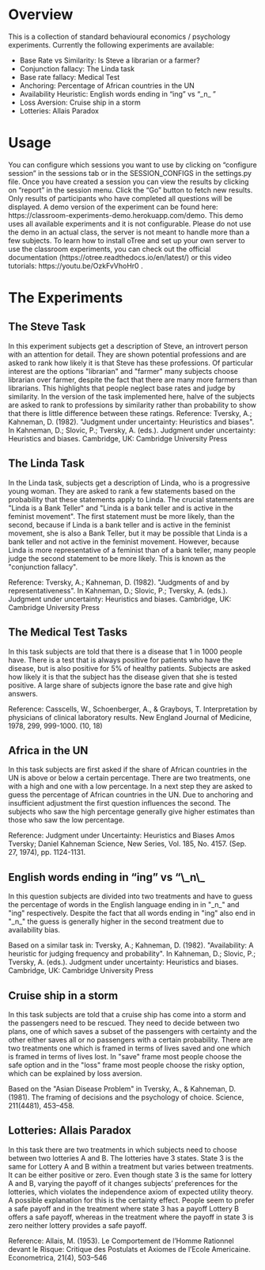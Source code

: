 <h1>Overview</h1>

This is a collection of standard behavioural economics / psychology experiments. 
Currently the following experiments are available:
* Base Rate vs Similarity: Is Steve a librarian or a farmer?
* Conjunction fallacy: The Linda task
* Base rate fallacy: Medical Test
* Anchoring: Percentage of African countries in the UN
* Availability Heuristic: English words ending in “ing” vs “\_n\_ ”
* Loss Aversion: Cruise ship in a storm
* Lotteries: Allais Paradox


<h1>Usage</h1>
You can configure which sessions you want to use by clicking on “configure session” in the sessions tab or in the SESSION_CONFIGS in the settings.py file.
Once you have created a session you can view the results by clicking on “report” in the session menu.
Click the “Go” button to fetch new results. Only results of participants who have completed all questions will be displayed.
A demo version of the experiment can be found here: https://classroom-experiments-demo.herokuapp.com/demo.
This demo uses all available experiments and it is not configurable.
Please do not use the demo in an actual class, the server is not meant to handle more than a few subjects. To learn how to install oTree and set up your own server to use the classroom experiments, you can check out the official documentation (https://otree.readthedocs.io/en/latest/) or this video tutorials: https://youtu.be/OzkFvVhoHr0 .


<h1>The Experiments</h1>
<h2>The Steve Task</h2>
In this experiment subjects get a description of Steve, an introvert person with an attention for detail. They are shown potential professions and are asked to rank how likely it is that Steve has these professions. Of particular interest are the options "librarian" and "farmer" many subjects  choose librarian over farmer, despite the fact that there are many more farmers than librarians. This highlights that people neglect base rates and judge by similarity. In the version of the task implemented here, halve of the subjects are asked to rank to professions by similarity rather than probability to show that there is little difference between these ratings.  
Reference: Tversky, A.; Kahneman, D. (1982). "Judgment under uncertainty: Heuristics and biases". In Kahneman, D.; Slovic, P.; Tversky, A. (eds.). Judgment under uncertainty: Heuristics and biases. Cambridge, UK: Cambridge University Press

<h2>The Linda Task</h2>
In the Linda task, subjects get a description of Linda, who is a progressive young woman. They are asked to rank a few statements based on the probability that these statements apply to Linda. The crucial statements are "Linda is a Bank Teller" and "Linda is a bank teller and is active in the feminist movement". The first statement must be more likely, than the second, because if Linda is a bank teller and is active in the feminist movement, she is also a Bank Teller, but it may be possible that Linda is a bank teller and not active in the feminist movement. However, because Linda is more representative of a feminist than of a bank teller, many people judge the second statement to be more likely. This is known as the "conjunction fallacy". 

Reference: Tversky, A.; Kahneman, D. (1982). "Judgments of and by representativeness". In Kahneman, D.; Slovic, P.; Tversky, A. (eds.). Judgment under uncertainty: Heuristics and biases. Cambridge, UK: Cambridge University Press


<h2>The Medical Test Tasks</h2>
In this task subjects are told that there is a disease that 1 in 1000 people have. There is a test that is always positive for patients who have the disease, but is also positive for 5% of healthy patients. Subjects are asked how likely it is that the subject has the disease given that she is tested positive. A large share of subjects ignore the base rate and give high answers.

Reference: Casscells, W., Schoenberger, A., & Grayboys, T. Interpretation by physicians of clinical laboratory results. New England Journal of Medicine, 1978, 299, 999-1000. (10, 18)

<h2>Africa in the UN</h2>
In this task subjects are first asked if the share of African countries in the UN is above or below a certain percentage. There are two treatments, one with a high and one with a low percentage. In a next step they are asked to guess the percentage of African countries in the UN. Due to anchoring and insufficient adjustment the first question influences the second. The subjects who saw the high percentage generally give higher estimates than those who saw the low percentage. 

Reference:  Judgment under Uncertainty: Heuristics and Biases Amos Tversky; Daniel Kahneman Science, New Series, Vol. 185, No. 4157. (Sep. 27, 1974), pp. 1124-1131.

<h2>English words ending in “ing” vs “\_n\_</h2>
In this question subjects are divided into two treatments and have to guess the percentage of words in the English language ending in in "_n_" and "ing" respectively. Despite the fact that all words ending in "ing" also end in "_n_" the guess is generally higher in the second treatment due to availability bias. 

Based on a similar task in: Tversky, A.; Kahneman, D. (1982). "Availability: A heuristic for judging frequency and probability". In Kahneman, D.; Slovic, P.; Tversky, A. (eds.). Judgment under uncertainty: Heuristics and biases. Cambridge, UK: Cambridge University Press

<h2>Cruise ship in a storm</h2>
In this task subjects are told that a cruise ship has come into a storm and the passengers need to be rescued. They need to decide between two plans, one of which saves a subset of the passengers with certainty and the other either saves all or no passengers with a certain probability. There are two treatments one which is framed in terms of lives saved and one which is framed in terms of lives lost. In "save" frame most people choose the safe option and in the "loss" frame most people choose the risky option, which can be explained by loss aversion.

Based on the "Asian Disease Problem" in Tversky, A., & Kahneman, D. (1981). The framing of decisions and the psychology of choice. Science, 211(4481), 453–458.

<h2> Lotteries: Allais Paradox</h2>
In this task there are two treatments in which subjects need to choose between two lotteries A and B. The lotteries have 3 states. State 3 is the same for Lottery A and B within a treatment but varies between treatments. It can be either positive or zero. Even though state 3 is the same for lottery A and B, varying the payoff of it changes subjects’ preferences for the lotteries, which violates the independence axiom of expected utility theory. A possible explanation for this is the certainty effect. People seem to prefer a safe payoff and in the treatment where state 3 has a payoff Lottery B offers a safe payoff, whereas in the treatment where the payoff in state 3 is zero neither lottery provides a safe payoff.

Reference: Allais, M. (1953). Le Comportement de l’Homme Rationnel devant le Risque: Critique des Postulats et Axiomes de l’Ecole Americaine. Econometrica, 21(4), 503–546
